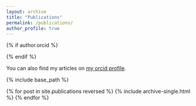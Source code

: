 ```yaml
---
layout: archive
title: "Publications"
permalink: /publications/
author_profile: true
---
```


{% if author.orcid %}
<!--   You can also find my articles on <u><a href="{{author.orcid}}">my orcid profile</a>.</u> -->
<!-- You can also find my articles on [my orcid profile](https://orcid.org/0000-0003-3508-0939). -->
{% endif %}

You can also find my articles on [my orcid profile](https://orcid.org/0000-0003-3508-0939).

{% include base_path %}

{% for post in site.publications reversed %}
  {% include archive-single.html %}
{% endfor %}
